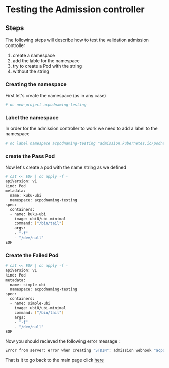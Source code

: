 # Testing the Admission controller 

## Steps
The following steps will describe how to test the validation admission controller 

1. create a namespace
2. add the lable for the namespace
3. try to create a Pod with the string
4. without the string

### Creating the namespace 
First let's create the namespace (as in any case)
```bash
# oc new-project acpodnaming-testing
```

### Label the namespace
In order for the admission controller to work we need to add a label to the namespace 
```bash
# oc label namespace acpodnaming-testing "admission.kubernetes.io/podnaming=True"
```

### create the Pass Pod
Now let's create a pod with the name string as we defined 
```bash
# cat << EOF | oc apply -f -
apiVersion: v1
kind: Pod
metadata:
  name: kuku-ubi
  namespace: acpodnaming-testing
spec:
  containers:
  - name: kuku-ubi
    image: ubi8/ubi-minimal
    command: ["/bin/tail"]
    args:
    - "-f"
    - "/dev/null"
EOF
```

### Create the Failed Pod
```bash
# cat << EOF | oc apply -f -
apiVersion: v1
kind: Pod
metadata:
  name: simple-ubi
  namespace: acpodnaming-testing
spec:
  containers:
  - name: simple-ubi
    image: ubi8/ubi-minimal
    command: ["/bin/tail"]
    args:
    - "-f"
    - "/dev/null"
EOF
```
Now you should recieved the following error message :
```bash
Error from server: error when creating "STDIN": admission webhook "acpodnaming.kubernetes.io" denied the request: The Pod name is NOT up to code with the pod naming requirements
```

That is it
to go back to the main page click [here](README.md)
